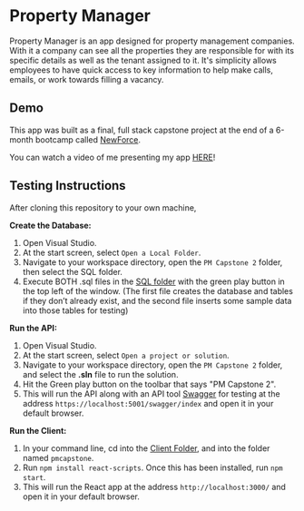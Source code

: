 # Property Manager

Property Manager is an app designed for property management companies. With it a company can see all the properties they are responsible for with its specific details as well as the tenant assigned to it. It's simplicity allows employees to have quick access to key information to help make calls, emails, or work towards filling a vacancy.

## Demo
This app was built as a final, full stack capstone project at the end of a 6-month bootcamp called [NewForce](https://generationwv.org/programs/newforce/).

You can watch a video of me presenting my app [HERE]()!

## Testing Instructions
After cloning this repository to your own machine,

**Create the Database:**
1. Open Visual Studio.
2. At the start screen, select `Open a Local Folder`.
4. Navigate to your workspace directory, open the `PM Capstone 2` folder, then select the SQL folder.
5. Execute BOTH .sql files in the [SQL folder](https://github.com/spencer-lott/property-capstone/tree/main/SQL) with the green play button in the top left of the window. (The first file creates the database and tables if they don’t already exist, and the second file inserts some sample data into those tables for testing)

**Run the API:**
1. Open Visual Studio.
2. At the start screen, select `Open a project or solution`.
3. Navigate to your workspace directory, open the `PM Capstone 2` folder, and select the **.sln** file to run the solution.
4. Hit the Green play button on the toolbar that says "PM Capstone 2".
5. This will run the API along with an API tool [Swagger](https://swagger.io/docs/specification/2-0/what-is-swagger/) for testing at the address `https://localhost:5001/swagger/index` and open it in your default browser.

**Run the Client:**
1. In your command line, cd into the [Client Folder](https://github.com/guacajoely/Admitted/tree/main/Admitted/Client/admitted), and into the folder named `pmcapstone`.
2. Run `npm install react-scripts`. Once this has been installed, run `npm start`.
3. This will run the React app at the address `http://localhost:3000/` and open it in your default browser.